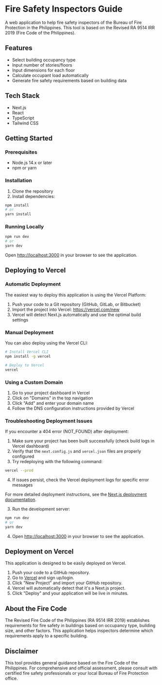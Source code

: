 # Fire Safety Inspectors Guide

A web application to help fire safety inspectors of the Bureau of Fire Protection in the Philippines. This tool is based on the Revised RA 9514 IRR 2019 (Fire Code of the Philippines).

## Features

- Select building occupancy type
- Input number of stories/floors
- Input dimensions for each floor
- Calculate occupant load automatically
- Generate fire safety requirements based on building data

## Tech Stack

- Next.js
- React
- TypeScript
- Tailwind CSS

## Getting Started

### Prerequisites

- Node.js 14.x or later
- npm or yarn

### Installation

1. Clone the repository
2. Install dependencies:

```bash
npm install
# or
yarn install
```

### Running Locally

```bash
npm run dev
# or
yarn dev
```

Open [http://localhost:3000](http://localhost:3000) in your browser to see the application.

## Deploying to Vercel

### Automatic Deployment

The easiest way to deploy this application is using the Vercel Platform:

1. Push your code to a Git repository (GitHub, GitLab, or Bitbucket)
2. Import the project into Vercel: https://vercel.com/new
3. Vercel will detect Next.js automatically and use the optimal build settings

### Manual Deployment

You can also deploy using the Vercel CLI:

```bash
# Install Vercel CLI
npm install -g vercel

# Deploy to Vercel
vercel
```

### Using a Custom Domain

1. Go to your project dashboard in Vercel
2. Click on "Domains" in the top navigation
3. Click "Add" and enter your domain name
4. Follow the DNS configuration instructions provided by Vercel

### Troubleshooting Deployment Issues

If you encounter a 404 error (NOT_FOUND) after deployment:

1. Make sure your project has been built successfully (check build logs in Vercel dashboard)
2. Verify that the `next.config.js` and `vercel.json` files are properly configured
3. Try redeploying with the following command:

```bash
vercel --prod
```

4. If issues persist, check the Vercel deployment logs for specific error messages

For more detailed deployment instructions, see the [Next.js deployment documentation](https://nextjs.org/docs/deployment).

3. Run the development server:

```bash
npm run dev
# or
yarn dev
```

4. Open [http://localhost:3000](http://localhost:3000) in your browser to see the application.

## Deployment on Vercel

This application is designed to be easily deployed on Vercel.

1. Push your code to a GitHub repository.
2. Go to [Vercel](https://vercel.com) and sign up/login.
3. Click "New Project" and import your GitHub repository.
4. Vercel will automatically detect that it's a Next.js project.
5. Click "Deploy" and your application will be live in minutes.

## About the Fire Code

The Revised Fire Code of the Philippines (RA 9514 IRR 2019) establishes requirements for fire safety in buildings based on occupancy type, building size, and other factors. This application helps inspectors determine which requirements apply to a specific building.

## Disclaimer

This tool provides general guidance based on the Fire Code of the Philippines. For comprehensive and official assessment, please consult with certified fire safety professionals or your local Bureau of Fire Protection office.
